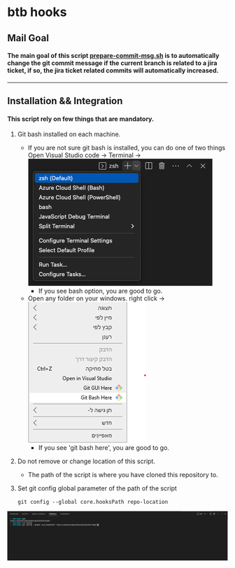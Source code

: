 # btb hooks

## Mail Goal

#### The main goal of this script [prepare-commit-msg.sh](./prepare-commit-msg.sh) is to automatically change the git commit message if the current branch is related to a jira ticket, if so, the jira ticket related commits will automatically increased.

---

## Installation && Integration

#### This script rely on few things that are mandatory.

1.  Git bash installed on each machine.

    - If you are not sure git bash is installed, you can do one of two things
      Open Visual Studio code -> Terminal -> <img src="./src/Terminal.png"> </img>
      - If you see bash option, you are good to go.
    - Open any folder on your windows. right click ->
      <img src="./src/win-save.png"> </img>
      - If you see 'git bash here', you are good to go.

2.  Do not remove or change location of this script.

    - The path of the script is where you have cloned this repository to.

3.  Set git config global parameter of the path of the script
    ```
    git config --global core.hooksPath repo-location
    ```


<img src="./src/cfg.png"> <img>